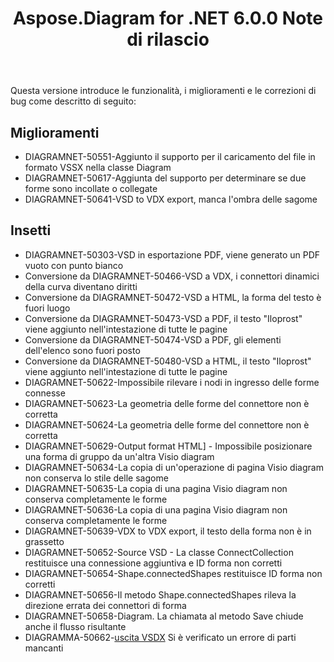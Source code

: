 ﻿---
title: Aspose.Diagram for .NET 6.0.0 Note di rilascio
type: docs
weight: 120
url: /it/net/aspose-diagram-for-net-6-0-0-release-notes/
---
Questa versione introduce le funzionalità, i miglioramenti e le correzioni di bug come descritto di seguito:
## **Miglioramenti**
- DIAGRAMNET-50551-Aggiunto il supporto per il caricamento del file in formato VSSX nella classe Diagram
- DIAGRAMNET-50617-Aggiunta del supporto per determinare se due forme sono incollate o collegate
- DIAGRAMNET-50641-VSD to VDX export, manca l'ombra delle sagome
## **Insetti**
- DIAGRAMNET-50303-VSD in esportazione PDF, viene generato un PDF vuoto con punto bianco
- Conversione da DIAGRAMNET-50466-VSD a VDX, i connettori dinamici della curva diventano diritti
- Conversione da DIAGRAMNET-50472-VSD a HTML, la forma del testo è fuori luogo
- Conversione da DIAGRAMNET-50473-VSD a PDF, il testo "Iloprost" viene aggiunto nell'intestazione di tutte le pagine
- Conversione da DIAGRAMNET-50474-VSD a PDF, gli elementi dell'elenco sono fuori posto
- Conversione da DIAGRAMNET-50480-VSD a HTML, il testo "Iloprost" viene aggiunto nell'intestazione di tutte le pagine
- DIAGRAMNET-50622-Impossibile rilevare i nodi in ingresso delle forme connesse
- DIAGRAMNET-50623-La geometria delle forme del connettore non è corretta
- DIAGRAMNET-50624-La geometria delle forme del connettore non è corretta
- DIAGRAMNET-50629-Output format HTML] - Impossibile posizionare una forma di gruppo da un'altra Visio diagram
- DIAGRAMNET-50634-La copia di un'operazione di pagina Visio diagram non conserva lo stile delle sagome
- DIAGRAMNET-50635-La copia di una pagina Visio diagram non conserva completamente le forme
- DIAGRAMNET-50636-La copia di una pagina Visio diagram non conserva completamente le forme
- DIAGRAMNET-50639-VDX to VDX export, il testo della forma non è in grassetto
- DIAGRAMNET-50652-Source VSD - La classe ConnectCollection restituisce una connessione aggiuntiva e ID forma non corretti
- DIAGRAMNET-50654-Shape.connectedShapes restituisce ID forma non corretti
- DIAGRAMNET-50656-Il metodo Shape.connectedShapes rileva la direzione errata dei connettori di forma
- DIAGRAMNET-50658-Diagram. La chiamata al metodo Save chiude anche il flusso risultante
- DIAGRAMMA-50662-[uscita VSDX](https://docs.aspose.com/diagram/net/convert-visio-to-other-files/) Si è verificato un errore di parti mancanti
